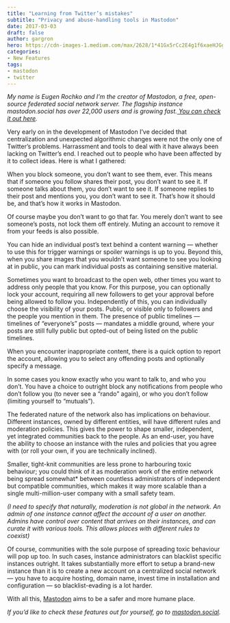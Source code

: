 ```yaml
---
title: "Learning from Twitter’s mistakes"
subtitle: "Privacy and abuse-handling tools in Mastodon"
date: 2017-03-03
draft: false
author: gargron
hero: https://cdn-images-1.medium.com/max/2628/1*41Gx5rCc2E4g1f6xaeHJGg.jpeg
categories:
- New Features
tags:
- mastodon
- twitter
---
```


*My name is Eugen Rochko and I’m the creator of Mastodon, a free, open-source federated social network server. The flagship instance mastodon.social has over 22,000 users and is growing fast.[ You can check it out here](https://mastodon.social).*

Very early on in the development of Mastodon I’ve decided that centralization and unexpected algorithmic changes were not the only one of Twitter’s problems. Harrassment and tools to deal with it have always been lacking on Twitter’s end. I reached out to people who have been affected by it to collect ideas. Here is what I gathered:

When you block someone, you don’t want to see them, ever. This means that if someone you follow shares their post, you don’t want to see it. If someone talks about them, you don’t want to see it. If someone replies to their post and mentions you, you don’t want to see it. That’s how it should be, and that’s how it works in Mastodon.

Of course maybe you don’t want to go that far. You merely don’t want to see someone’s posts, not lock them off entirely. Muting an account to remove it from your feeds is also possible.

You can hide an individual post’s text behind a content warning — whether to use this for trigger warnings or spoiler warnings is up to you. Beyond this, when you share images that you wouldn’t want someone to see you looking at in public, you can mark individual posts as containing sensitive material.

Sometimes you want to broadcast to the open web, other times you want to address only people that you know. For this purpose, you can optionally lock your account, requiring all new followers to get your approval before being allowed to follow you. Independently of this, you can individually choose the visibility of your posts. Public, or visible only to followers and the people you mention in them. The presence of public timelines — timelines of “everyone’s” posts — mandates a middle ground, where your posts are still fully public but opted-out of being listed on the public timelines.

When you encounter inappropriate content, there is a quick option to report the account, allowing you to select any offending posts and optionally specify a message.

In some cases you know exactly who you want to talk to, and who you don’t. You have a choice to outright block any notifications from people who don’t follow you (to never see a “rando” again), or who you don’t follow (limiting yourself to “mutuals”).

The federated nature of the network also has implications on behaviour. Different instances, owned by different entities, will have different rules and moderation policies. This gives the power to shape smaller, independent, yet integrated communities back to the people. As an end-user, you have the ability to choose an instance with the rules and policies that you agree with (or roll your own, if you are technically inclined).

Smaller, tight-knit communities are less prone to harbouring toxic behaviour; you could think of it as moderation work of the entire network being spread somewhat* between countless administrators of independent but compatible communities, which makes it way more scalable than a single multi-million-user company with a small safety team.

*(I need to specify that naturally, moderation is not global in the network. An admin of one instance cannot affect the account of a user on another. Admins have control over content that arrives on their instances, and can curate it with various tools. This allows places with different rules to coexist)*

Of course, communities with the sole purpose of spreading toxic behaviour will pop up too. In such cases, instance administrators can blacklist specific instances outright. It takes substantially more effort to setup a brand-new instance than it is to create a new account on a centralized social network — you have to acquire hosting, domain name, invest time in installation and configuration — so blacklist-evading is a lot harder.

With all this, [Mastodon](https://mastodon.social) aims to be a safer and more humane place.

*If you’d like to check these features out for yourself, go to [mastodon.social](https://mastodon.social).*
